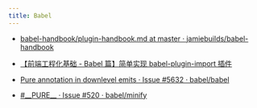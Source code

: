 ```yaml
---
title: Babel
---
```


- [babel-handbook/plugin-handbook.md at master · jamiebuilds/babel-handbook](https://github.com/jamiebuilds/babel-handbook/blob/master/translations/zh-Hans/plugin-handbook.md)

- [【前端工程化基础 - Babel 篇】简单实现 babel-plugin-import 插件](https://juejin.cn/post/6905708824703795214)

- [Pure annotation in downlevel emits · Issue #5632 · babel/babel](https://github.com/babel/babel/issues/5632)

- [#\_\_PURE\_\_ · Issue #520 · babel/minify](https://github.com/babel/minify/issues/520)
